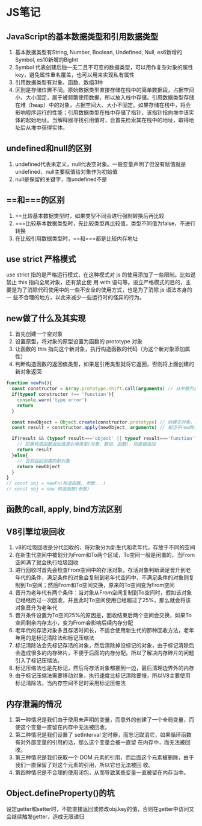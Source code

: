 # JS笔记

## JavaScript的基本数据类型和引用数据类型

1. 基本数据类型有String, Number, Boolean, Undefined, Null, es6新增的Symbol, es10新增的BigInt
2. Symbol 代表创建后独一无二且不可变的数据类型，可以用作复杂对象的属性key，避免属性重名覆盖，也可以用来实现私有属性
3. 引用数据类型有对象、函数、数组3种
4. 区别是存储位置不同。原始数据类型直接存储在栈中的简单数据段，占据空间小、大小固定，属于被频繁使用数据，所以放入栈中存储。引用数据类型存储在堆（heap）中的对象，占据空间大、大小不固定。如果存储在栈中，将会影响程序运行的性能；引用数据类型在栈中存储了指针，该指针指向堆中该实体的起始地址。当解释器寻找引用值时，会首先检索其在栈中的地址，取得地址后从堆中获得实体。

## undefined和null的区别

1. undefined代表未定义，null代表空对象。一般变量声明了但没有赋值就是undefined，null主要赋值给对象作为初始值
2. null是保留的关键字，而undefined不是

## ==和===的区别

1. ==比较基本数据类型时，如果类型不同会进行强制转换后再比较
2. ===比较基本数据类型时，先比较类型再比较值，类型不同值为false，不进行转换
3. 在比较引用数据类型时，==和===都是比较内存地址

## use strict 严格模式

use strict 指的是严格运行模式，在这种模式对 js 的使用添加了一些限制。比如说禁止 this 指向全局对象，还有禁止使
用 with 语句等。设立严格模式的目的，主要是为了消除代码使用中的一些不安全的使用方式，也是为了消除 js 语法本身的一
些不合理的地方，以此来减少一些运行时的怪异的行为。

## new做了什么及其实现

1. 首先创建一个空对象
2. 设置原型，将对象的原型设置为函数的 prototype 对象
3. 让函数的 this 指向这个新对象，执行构造函数的代码（为这个新对象添加属性）
4. 判断构造函数的返回值类型，如果是引用类型就将它返回，否则将上面创建的新对象返回

```js
function newFn(){
  const constructor = Array.prototype.shift.call(arguments) // 从参数列表中移除并取出第一个参数
  if(typeof constructor !== 'function'){
    console.warn('type error')
    return
  }

  const newObject = Object.create(constructor.prototype) // 创建空对象，并把对象原型设为构造函数的prototype
  const result = constructor.apply(newObject, arguments) // 相当于newObject.constructor(args)，并使this指向newObject

  if(result && (typeof result==='object' || typeof result==='function')){
    // 如果构造函数返回值是引用类型(对象、数组、函数)，则直接返回
    return result
  }else{
    // 否则返回创建的新对象
    return newObject
  }
}
// const obj = newFn(构造函数, 参数...)
// const obj = new 构造函数(参数)
```

## 函数的call, apply, bind方法区别

## V8引擎垃圾回收

1. v8的垃圾回收是分代回收的，将对象分为新生代和老年代，存放于不同的空间
2. 在新生代空间中被划分为From和To两个区域，To空间一般是闲置的，当From空间满了就会执行垃圾回收
3. 进行回收时首先会检查From空间中的存活对象，存活对象判断满足晋升到老年代的条件，满足条件的对象会复制到老年代空间中，不满足条件的对象则复制到To空间；然后From和To空间交换，原来的To空间变为From空间
4. 晋升为老年代有两个条件：当对象从From空间复制到To空间时，假如该对象已经经历过一次回收，并且此时To空间使用已经超过了25%，那么就会将该对象晋升为老年代
5. 晋升条件设置为To空间25%的原因是，回收结束后两个空间会交换，如果To空间剩余内存太小，变为From会影响后续内存分配
6. 老年代的存活对象多且存活时间长，不适合使用新生代的那种回收方法，老年年用的是标记清除法和标记压缩法
7. 标记清除法会先标记存活的对象，然后清除掉没标记的对象，由于标记清除后会造成很多的内存碎片，不便于后面的内存分配。所以了解决内存碎片的问题引入了标记压缩法。
8. 标记压缩法也是先标记，然后将存活对象都挪到一边，最后清理边界外的内存
9. 由于标记压缩法需要移动对象，执行速度比标记清除要慢，所以V8主要使用标记清除法，当内存空间不足时采用标记压缩法

## 内存泄漏的情况

1. 第一种情况是我们由于使用未声明的变量，而意外的创建了一个全局变量，而使这个变量一直留在内存中无法被回收。
2. 第二种情况是我们设置了 setInterval 定时器，而忘记取消它，如果循环函数有对外部变量的引用的话，那么这个变量会被一直留
在内存中，而无法被回收。
3. 第三种情况是我们获取一个 DOM 元素的引用，而后面这个元素被删除，由于我们一直保留了对这个元素的引用，所以它也无法被回
收。
4. 第四种情况是不合理的使用闭包，从而导致某些变量一直被留在内存当中。

## Object.defineProperty()的坑
设定getter和setter时，不能直接返回或修改obj.key的值，否则在getter中访问又会继续触发getter，造成无限递归